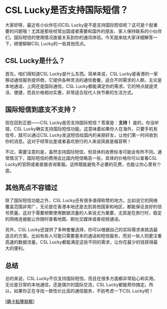 # CSL Lucky是否支持国际短信？

大家好呀，最近有小伙伴在问CSL Lucky是不是支持国际短信呢？这可是个挺重要的问题哦！尤其是那些经常出国或者需要和国外的朋友、家人保持联系的小伙伴们，国际短信的使用情况直接关系到你的通讯体验。今天就来给大家详细解答一下，顺便聊聊CSL Lucky的一些其他亮点。

## CSL Lucky是什么？

首先，咱们得知道CSL Lucky是什么东西。简单来说，CSL Lucky是香港的一家移动通信服务提供商，它提供各种灵活的通信套餐，适合不同需求的人群。无论是本地通话、上网还是国际通信，CSL Lucky都能满足你的需求。它的特点就是灵活、便捷，而且价格相对实惠，非常适合现代人快节奏的生活方式。

## 国际短信到底支不支持？

现在回到正题——CSL Lucky是否支持国际短信？答案是：**支持！** 是的，你没听错，CSL Lucky确实支持国际短信功能。这意味着如果你人在海外，只要手机有信号，就可以通过CSL Lucky发送短信给国内的亲朋好友，让他们第一时间收到你的消息。这对于经常出差或者喜欢旅行的人来说简直是福音啊！

不过，需要注意的是，虽然支持国际短信，但具体的收费标准可能会有所不同。通常情况下，国际短信的费用会比国内短信略高一些，具体的价格你可以查看CSL Lucky的官网或者直接咨询客服。这样既能避免不必要的花费，也能让你心里有个底。

## 其他亮点不容错过

除了国际短信功能之外，CSL Lucky还有很多值得称赞的地方。比如说它的网络覆盖范围非常广，无论是在香港本地还是去到其他国家和地区，都能保证良好的信号质量。这对于需要频繁使用数据流量的人来说尤为重要，尤其是在旅行时，稳定的网络连接能让你随时查看地图、刷社交媒体或者视频通话。

另外，CSL Lucky还提供了多种套餐选择，你可以根据自己的实际需求来挑选最适合的方案。比如有些人可能只需要基本的通话和短信服务，而另一些人则更注重高速的数据流量。CSL Lucky都能满足这些不同的需求，让你花最少的钱获得最大的便利。

## 总结

总的来说，CSL Lucky不仅支持国际短信，而且在很多方面都非常贴心和实用。无论是日常的本地通信，还是偶尔的国际交流，CSL Lucky都能帮你搞定。所以，如果你正在寻找一款性价比高的通信服务，不妨考虑一下CSL Lucky吧！

[[購卡點擊聯繫](https://t.me/s/esim1088)]